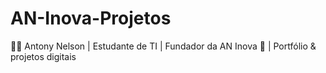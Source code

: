 # AN-Inova-Projetos
👨‍💻 Antony Nelson | Estudante de TI | Fundador da AN Inova 🚀 | Portfólio &amp; projetos digitais
